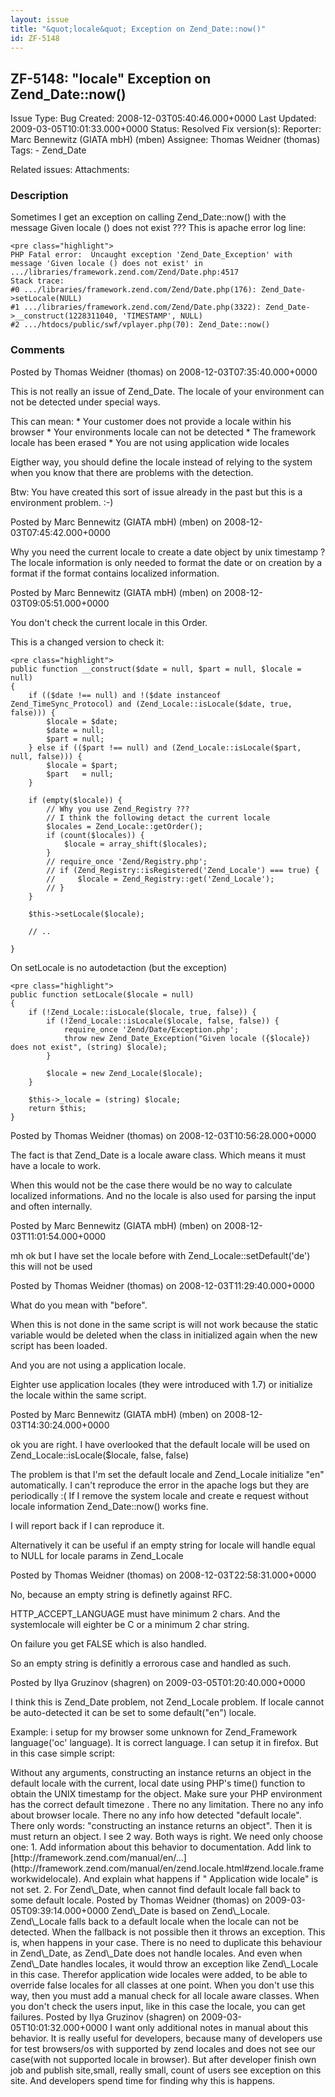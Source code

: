 ```yaml
---
layout: issue
title: "&quot;locale&quot; Exception on Zend_Date::now()"
id: ZF-5148
---
```


ZF-5148: "locale" Exception on Zend\_Date::now()
------------------------------------------------

 Issue Type: Bug Created: 2008-12-03T05:40:46.000+0000 Last Updated: 2009-03-05T10:01:33.000+0000 Status: Resolved Fix version(s): 
 Reporter:  Marc Bennewitz (GIATA mbH) (mben)  Assignee:  Thomas Weidner (thomas)  Tags: - Zend\_Date
 
 Related issues: 
 Attachments: 
### Description

Sometimes I get an exception on calling Zend\_Date::now() with the message Given locale () does not exist ??? This is apache error log line:

 
    <pre class="highlight">
    PHP Fatal error:  Uncaught exception 'Zend_Date_Exception' with message 'Given locale () does not exist' in .../libraries/framework.zend.com/Zend/Date.php:4517
    Stack trace:
    #0 .../libraries/framework.zend.com/Zend/Date.php(176): Zend_Date->setLocale(NULL)
    #1 .../libraries/framework.zend.com/Zend/Date.php(3322): Zend_Date->__construct(1228311040, 'TIMESTAMP', NULL)
    #2 .../htdocs/public/swf/vplayer.php(70): Zend_Date::now()


 

 

### Comments

Posted by Thomas Weidner (thomas) on 2008-12-03T07:35:40.000+0000

This is not really an issue of Zend\_Date. The locale of your environment can not be detected under special ways.

This can mean: \* Your customer does not provide a locale within his browser \* Your environments locale can not be detected \* The framework locale has been erased \* You are not using application wide locales

Eigther way, you should define the locale instead of relying to the system when you know that there are problems with the detection.

Btw: You have created this sort of issue already in the past but this is a environment problem. :-)

 

 

Posted by Marc Bennewitz (GIATA mbH) (mben) on 2008-12-03T07:45:42.000+0000

Why you need the current locale to create a date object by unix timestamp ? The locale information is only needed to format the date or on creation by a format if the format contains localized information.

 

 

Posted by Marc Bennewitz (GIATA mbH) (mben) on 2008-12-03T09:05:51.000+0000

You don't check the current locale in this Order.

This is a changed version to check it:

 
    <pre class="highlight">
    public function __construct($date = null, $part = null, $locale = null)
    {
        if (($date !== null) and !($date instanceof Zend_TimeSync_Protocol) and (Zend_Locale::isLocale($date, true, false))) {
            $locale = $date;
            $date = null;
            $part = null;
        } else if (($part !== null) and (Zend_Locale::isLocale($part, null, false))) {
            $locale = $part;
            $part   = null;
        }
    
        if (empty($locale)) {
            // Why you use Zend_Registry ???
            // I think the following detact the current locale
            $locales = Zend_Locale::getOrder();
            if (count($locales)) {
                $locale = array_shift($locales);
            }
            // require_once 'Zend/Registry.php';
            // if (Zend_Registry::isRegistered('Zend_Locale') === true) {
            //     $locale = Zend_Registry::get('Zend_Locale');
            // }
        }
    
        $this->setLocale($locale);
        
        // ..
        
    }


On setLocale is no autodetaction (but the exception)

 
    <pre class="highlight">
    public function setLocale($locale = null)
    {
        if (!Zend_Locale::isLocale($locale, true, false)) {
            if (!Zend_Locale::isLocale($locale, false, false)) {
                require_once 'Zend/Date/Exception.php';
                throw new Zend_Date_Exception("Given locale ({$locale}) does not exist", (string) $locale);
            }
    
            $locale = new Zend_Locale($locale);
        }
    
        $this->_locale = (string) $locale;
        return $this;
    }


 

 

Posted by Thomas Weidner (thomas) on 2008-12-03T10:56:28.000+0000

The fact is that Zend\_Date is a locale aware class. Which means it must have a locale to work.

When this would not be the case there would be no way to calculate localized informations. And no the locale is also used for parsing the input and often internally.

 

 

Posted by Marc Bennewitz (GIATA mbH) (mben) on 2008-12-03T11:01:54.000+0000

mh ok but I have set the locale before with Zend\_Locale::setDefault('de') this will not be used

 

 

Posted by Thomas Weidner (thomas) on 2008-12-03T11:29:40.000+0000

What do you mean with "before".

When this is not done in the same script is will not work because the static variable would be deleted when the class in initialized again when the new script has been loaded.

And you are not using a application locale.

Eighter use application locales (they were introduced with 1.7) or initialize the locale within the same script.

 

 

Posted by Marc Bennewitz (GIATA mbH) (mben) on 2008-12-03T14:30:24.000+0000

ok you are right. I have overlooked that the default locale will be used on Zend\_Locale::isLocale($locale, false, false)

The problem is that I'm set the default locale and Zend\_Locale initialize "en" automatically. I can't reproduce the error in the apache logs but they are periodically :( If I remove the system locale and create e request without locale information Zend\_Date::now() works fine.

I will report back if I can reproduce it.

Alternatively it can be useful if an empty string for locale will handle equal to NULL for locale params in Zend\_Locale

 

 

Posted by Thomas Weidner (thomas) on 2008-12-03T22:58:31.000+0000

No, because an empty string is definetly against RFC.

HTTP\_ACCEPT\_LANGUAGE must have minimum 2 chars. And the systemlocale will eighter be C or a minimum 2 char string.

On failure you get FALSE which is also handled.

So an empty string is definitly a errorous case and handled as such.

 

 

Posted by Ilya Gruzinov (shagren) on 2009-03-05T01:20:40.000+0000

I think this is Zend\_Date problem, not Zend\_Locale problem. If locale cannot be auto-detected it can be set to some default("en") locale.

Example: i setup for my browser some unknown for Zend\_Framework language('oc' language). It is correct language. I can setup it in firefox. But in this case simple script:

<?php require\_once "Zend/Date.php"; $date = new Zend\_Date('2001-01-01 12:00:00');

Throw error(exception): Zend\_Date\_Exception: Given locale () does not exist in /usr/local/lib/php/ZendFramework-1.7.6-minimal/library/Zend/Date.php on line 4531 I does not find in documentation requirement to set some default locale before using Zend\_Date class.

Small history: sometimes my site users send me mails, about problem with site in IE browser. But I cannot reproduce it. I spend many time to finding where error, because really cannot reproduce it in all my browsers/systems. Problem in users windows version - it have some internatialization, not supported by zend\_locale.

 

 

Posted by Thomas Weidner (thomas) on 2009-03-05T02:42:19.000+0000

Then you should use application wide locales and not rely on the users input.

When the user sends "mylocale" as content of HTTP\_ACCEPT\_LOCALE and you accept this without checking then of course Zend\_Date will fail as it can not detect a default date for this locale as no format was given.

Relying on the users input is ALWAYS a problematic thing.

 

 

Posted by Ilya Gruzinov (shagren) on 2009-03-05T05:25:53.000+0000

If I use Zend\_Locale with browser locale autodetection - then this bahavior(with exception) is good. But I use Zend\_Date object. And use as described in manual.

Then construction $date = new Zend\_Date('someString') must not throw exception about auto detection locale problem.

 

 

Posted by Thomas Weidner (thomas) on 2009-03-05T05:39:42.000+0000

You are missing some points:

\*) Zend\_Date is a component of the I18N core and uses always Zend\_Locale as base class \*) What methodology of Zend\_Locale you will use, is not defined in the chapter of Zend\_Date. For Zend\_Date there is no difference if you use application wide locale, default locale, locale fallback or manual given locale. \*) 'someString' will be parsed to detect localized informations... for example 'Monday' or 'June' which are also dates \*) Rethrowing of exceptions is depreciated

 

 

Posted by Ilya Gruzinov (shagren) on 2009-03-05T06:43:18.000+0000

[http://framework.zend.com/manual/en/…](http://framework.zend.com/manual/en/zend.date.basic.html)

> Without any arguments, constructing an instance returns an object in the default locale with the current, local date using PHP's time() function to obtain the UNIX timestamp for the object. Make sure your PHP environment has the correct default timezone .

There no any limitation. There no any info about browser locale. There no any info how detected "default locale". There only words: "constructing an instance returns an object". Then it is must return an object.

I see 2 way. Both ways is right. We need only choose one: 1. Add information about this behavior to documentation. Add link to [http://framework.zend.com/manual/en/…](http://framework.zend.com/manual/en/zend.locale.html#zend.locale.frameworkwidelocale). And explain what happens if " Application wide locale" is not set. 2. For Zend\_Date, when cannot find default locale fall back to some default locale.

 

 

Posted by Thomas Weidner (thomas) on 2009-03-05T09:39:14.000+0000

Zend\_Date is based on Zend\_Locale.

Zend\_Locale falls back to a default locale when the locale can not be detected. When the fallback is not possible then it throws an exception.

This is, when happens in your case.

There is no need to duplicate this behaviour in Zend\_Date, as Zend\_Date does not handle locales. And even when Zend\_Date handles locales, it would throw an exception like Zend\_Locale in this case.

Therefor application wide locales were added, to be able to override false locales for all classes at one point. When you don't use this way, then you must add a manual check for all locale aware classes. When you don't check the users input, like in this case the locale, you can get failures.

 

 

Posted by Ilya Gruzinov (shagren) on 2009-03-05T10:01:32.000+0000

I want only additional notes in manual about this behavior. It is really useful for developers, because many of developers use for test browsers/os with supported by zend locales and does not see our case(with not supported locale in browser). But after developer finish own job and publish site,small, really small, count of users see exception on this site. And developers spend time for finding why this is happens.

 

 